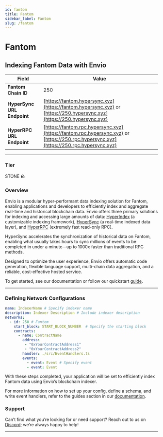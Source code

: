 ```yaml
---
id: fantom
title: Fantom
sidebar_label: Fantom
slug: /fantom
---
```


# Fantom

## Indexing Fantom Data with Envio

| **Field**                     | **Value**                                                                                          |
|-------------------------------|----------------------------------------------------------------------------------------------------|
| **Fantom Chain ID**     | 250                                                                                            |
| **HyperSync URL Endpoint**    | [https://fantom.hypersync.xyz](https://fantom.hypersync.xyz) or [https://250.hypersync.xyz](https://250.hypersync.xyz) |
| **HyperRPC URL Endpoint**     | [https://fantom.rpc.hypersync.xyz](https://fantom.rpc.hypersync.xyz) or [https://250.rpc.hypersync.xyz](https://250.rpc.hypersync.xyz) |

---

### Tier

STONE 🪨

### Overview

Envio is a modular hyper-performant data indexing solution for Fantom, enabling applications and developers to efficiently index and aggregate real-time and historical blockchain data. Envio offers three primary solutions for indexing and accessing large amounts of data: [HyperIndex](/docs/HyperIndex/overview) (a customizable indexing framework), [HyperSync](/docs/HyperSync/overview) (a real-time indexed data layer), and [HyperRPC](/docs/HyperSync/overview-hyperrpc) (extremely fast read-only RPC).

HyperSync accelerates the synchronization of historical data on Fantom, enabling what usually takes hours to sync millions of events to be completed in under a minute—up to 1000x faster than traditional RPC methods.

Designed to optimize the user experience, Envio offers automatic code generation, flexible language support, multi-chain data aggregation, and a reliable, cost-effective hosted service.

To get started, see our documentation or follow our quickstart [guide](/docs/HyperIndex/contract-import).

---

### Defining Network Configurations

```yaml
name: IndexerName # Specify indexer name
description: Indexer Description # Include indexer description
networks:
  - id: 250 # Fantom  
    start_block: START_BLOCK_NUMBER  # Specify the starting block
    contracts:
      - name: ContractName
        address:
         - "0xYourContractAddress1"
         - "0xYourContractAddress2"
        handler: ./src/EventHandlers.ts
        events:
          - event: Event # Specify event
          - event: Event
```

With these steps completed, your application will be set to efficiently index Fantom data using Envio’s blockchain indexer.

For more information on how to set up your config, define a schema, and write event handlers, refer to the guides section in our [documentation](/docs/HyperIndex/configuration-file).

### Support

Can’t find what you’re looking for or need support? Reach out to us on [Discord](https://discord.com/invite/Q9qt8gZ2fX); we’re always happy to help!

---
